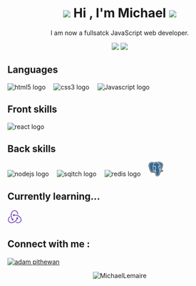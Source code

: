 <h1 align="center">
	<img src="https://media4.giphy.com/media/5Lmn42BCOy99RaGRP7/200w.webp?cid=ecf05e47v51nc63g2rgu1h7xuwby1a23kdwucj6tciotnvai&rid=200w.webp&ct=s" width="35"> 
	Hi , I'm Michael 
	<img src="https://media.giphy.com/media/hvRJCLFzcasrR4ia7z/giphy.gif" width="35"></h1>
<p align="center">
I am now a fullsatck JavaScript web developer.</p>
<p align="center">
<a href="https://github.com/DenverCoder1/readme-typing-svg"><img src="https://readme-typing-svg.herokuapp.com?lines=CREATIVE+|+CURIOUS+|+RIGOUROUS+;PROFESSIONAL+RECONVERSION;&center=true&width=500&height=50"></a>
	<img src="https://media2.giphy.com/media/5eLDrEaRGHegx2FeF2/giphy.gif?cid=ecf05e47cx5h6qfk29adod1xebsmg2f2eobh9pgapn2p7cbu&rid=giphy.gif&ct=s">
</p>


## Languages 

<img width="48" height="48" src="https://media0.giphy.com/media/XAxylRMCdpbEWUAvr8/giphy.gif?cid=ecf05e478s85uvosdohr85ydtuueyajb11h6l9cnnlc2hl5v&rid=giphy.gif&ct=s" alt="html5 logo" />&emsp;
<img width="48" height="48" src="https://media3.giphy.com/media/fsEaZldNC8A1PJ3mwp/giphy.gif?cid=ecf05e47aigpnjhq7qooin21pqvii96gvxycwmybb078jce9&rid=giphy.gif&ct=s" alt="css3 logo" />&emsp;
<img width="48" height="48" src="https://media3.giphy.com/media/ln7z2eWriiQAllfVcn/giphy.gif?cid=ecf05e478meig2gxh9x4ocvwui3bvpu6d8xb29jiv6e6ahhq&rid=giphy.gif&ct=s" alt="Javascript logo" />&emsp;

## Front skills
<img width="48" height="48" src="https://media3.giphy.com/media/eNAsjO55tPbgaor7ma/giphy.gif?cid=790b76114fd114b513a32c7b8d6b0ab391374ae4b207cf3e&rid=giphy.gif&ct=s" alt="react logo" />&emsp;

## Back skills 
<img width="48" height="48" src="https://media1.giphy.com/media/kdFc8fubgS31b8DsVu/giphy.gif" alt="nodejs logo" />&emsp;
<img width="70" height="32" src="https://sqitch.org/img/sqitch-logo.svg" alt="sqitch logo" />&emsp;
<img width="70" height="32" src="https://upload.wikimedia.org/wikipedia/fr/6/6b/Redis_Logo.svg" alt="redis logo" />&emsp;
<img width="32" height="32" src="https://raw.githubusercontent.com/github/explore/80688e429a7d4ef2fca1e82350fe8e3517d3494d/topics/postgresql/postgresql.png" alt="postgreSQL logo" />&emsp;



## Currently learning...
<img width="32" height="32" src="https://raw.githubusercontent.com/github/explore/80688e429a7d4ef2fca1e82350fe8e3517d3494d/topics/redux/redux.png" alt="react logo" />&emsp;

## Connect with me :
<p align="left">
  <a href="https://www.linkedin.com/in/michael-lemaire-8b020a129/" target="blank"><img align="center"
      src="https://c.tenor.com/KOki-OrS24AAAAAC/linkedin.gif"
      alt="adam pithewan" height="72" width="100" /></a>
</p>


<p align="center"> 
	<img src="https://komarev.com/ghpvc/?username=MichaelLemaire&label=Profile%20views&color=0e75b6&style=plastic" alt="MichaelLemaire" /> 
</p>

